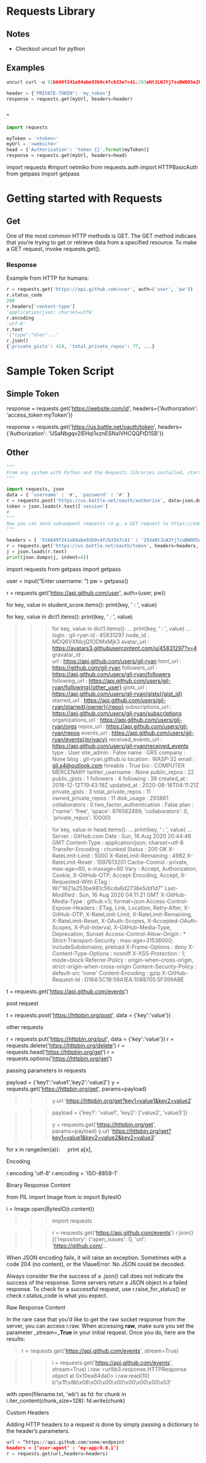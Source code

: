 # Requests Library

## Notes

* Checkout uncurl for python

## Examples

```python
uncurl curl -u 91b649f241e84abe93b9c4fcb33e7c41:293eNtJLWJYj7zuBWOO5e2b24oUqbpCo -d grant_type=client_credentials https://us.battle.net/oauth/token

header = {'PRIVATE-TOKEN': 'my_token'}
response = requests.get(myUrl, headers=header)
```

### -

```python
import requests

myToken = '<token>'
myUrl = '<website>'
head = {'Authorization': 'token {}'.format(myToken)}
response = requests.get(myUrl, headers=head)
```
import requests
#import netmiko
from requests.auth import HTTPBasicAuth
from getpass import getpass

# Getting started with Requests

## Get

One of the most common HTTP methods is GET. The GET method indicaes that you’re trying to get or retrieve data from a specified resource. To make a GET request, invoke requests.get().

### Response 

Example from HTTP for humans:

```python
r = requests.get('https://api.github.com/user', auth=('user', 'pw'))
r.status_code
200
r.headers['content-type']
'application/json; charset=utf8'
r.encoding
'utf-8'
r.text
'{"type":"User"...'
r.json()
{'private_gists': 419, 'total_private_repos': 77, ...}
```


# Sample Token Script

## Simple Token

response = requests.get('https://website.com/id', 
    headers={'Authorization': 'access_token myToken'})

response = requests.get('https://us.battle.net/oauth/token', 
    headers={'Authorization': 'USaNbgqv2lEHqi1xznESNsIVHCQQFtD1SB'})

## Other

```python
"""
From any system with Python and the Requests libraries installed, start the Python interpreter or create a script and run:
"""

import requests, json
data = { 'username' : '#', 'password' : '#' }
r = requests.post('https://us.battle.net/oauth/authorize', data=json.dumps(data), verify = False)
token = json.loads(r.text)['session']
# 
"""
Now you can send subsequent requests (e.g. a GET request to https://address.of.opengear/api/v1/serialPorts/ for Console Servers, or https://address.of.opengear/api/v1/nodes/ for Lighthouse) setting your token in the headers:
"""

headers = { '91b649f241e84abe93b9c4fcb33e7c41' : '293eNtJLWJYj7zuBWOO5e2b24oUqbpCo' + token }
r = requests.get('https://us.battle.net/oauth/token', headers=headers, verify=False)
j = json.loads(r.text)
print(json.dumps(j, indent=4))
```
import requests
from getpass import getpass

user = input(“Enter username: “) 
pw = getpass()

r = requests.get('https://api.github.com/user', auth=(user, pw))


for key, value in student_score.items():
print(key, ' : ', value)

for key, value in dict1.items():
	print(key, ' : ', value)


>>> for key, value in dict1.items():
...     print(key, ' : ', value)
... 
login  :  gil-ryan
id  :  45831297
node_id  :  MDQ6VXNlcjQ1ODMxMjk3
avatar_url  :  https://avatars3.githubusercontent.com/u/45831297?v=4
gravatar_id  :  
url  :  https://api.github.com/users/gil-ryan
html_url  :  https://github.com/gil-ryan
followers_url  :  https://api.github.com/users/gil-ryan/followers
following_url  :  https://api.github.com/users/gil-ryan/following{/other_user}
gists_url  :  https://api.github.com/users/gil-ryan/gists{/gist_id}
starred_url  :  https://api.github.com/users/gil-ryan/starred{/owner}{/repo}
subscriptions_url  :  https://api.github.com/users/gil-ryan/subscriptions
organizations_url  :  https://api.github.com/users/gil-ryan/orgs
repos_url  :  https://api.github.com/users/gil-ryan/repos
events_url  :  https://api.github.com/users/gil-ryan/events{/privacy}
received_events_url  :  https://api.github.com/users/gil-ryan/received_events
type  :  User
site_admin  :  False
name  :  GRS
company  :  None
blog  :  gil-ryan.github.io
location  :  WASP-32
email  :  gil.s4@outlook.com
hireable  :  True
bio  :  COMPUTER MERCENARY
twitter_username  :  None
public_repos  :  22
public_gists  :  1
followers  :  4
following  :  39
created_at  :  2018-12-12T19:43:19Z
updated_at  :  2020-08-16T04:11:21Z
private_gists  :  3
total_private_repos  :  11
owned_private_repos  :  11
disk_usage  :  293861
collaborators  :  0
two_factor_authentication  :  False
plan  :  {'name': 'free', 'space': 976562499, 'collaborators': 0, 'private_repos': 10000}

>>> for key, value in head.items():
...     print(key, ' : ', value)
... 
Server  :  GitHub.com
Date  :  Sun, 16 Aug 2020 20:44:46 GMT
Content-Type  :  application/json; charset=utf-8
Transfer-Encoding  :  chunked
Status  :  200 OK
X-RateLimit-Limit  :  5000
X-RateLimit-Remaining  :  4982
X-RateLimit-Reset  :  1597613201
Cache-Control  :  private, max-age=60, s-maxage=60
Vary  :  Accept, Authorization, Cookie, X-GitHub-OTP, Accept-Encoding, Accept, X-Requested-With
ETag  :  W/"1621a253be981c56cda6d2738e5dd1d7"
Last-Modified  :  Sun, 16 Aug 2020 04:11:21 GMT
X-GitHub-Media-Type  :  github.v3; format=json
Access-Control-Expose-Headers  :  ETag, Link, Location, Retry-After, X-GitHub-OTP, X-RateLimit-Limit, X-RateLimit-Remaining, X-RateLimit-Reset, X-OAuth-Scopes, X-Accepted-OAuth-Scopes, X-Poll-Interval, X-GitHub-Media-Type, Deprecation, Sunset
Access-Control-Allow-Origin  :  *
Strict-Transport-Security  :  max-age=31536000; includeSubdomains; preload
X-Frame-Options  :  deny
X-Content-Type-Options  :  nosniff
X-XSS-Protection  :  1; mode=block
Referrer-Policy  :  origin-when-cross-origin, strict-origin-when-cross-origin
Content-Security-Policy  :  default-src 'none'
Content-Encoding  :  gzip
X-GitHub-Request-Id  :  D164:5C1B:59A1EA:1088705:5F399ABE

t = requests.get('https://api.github.com/events')

post request

t = requests.post('https://httpbin.org/post', data = {'key':'value'})

other requests

r = requests.put('https://httpbin.org/put', data = {'key':'value'})
r = requests.delete('https://httpbin.org/delete')
r = requests.head('https://httpbin.org/get')
r = requests.options('https://httpbin.org/get')


passing parameters in requests

payload = {'key1':'value1','key2':'value2'}
y = requests.get('https://httpbin.org/get', params=payload)

>>> y.url
'https://httpbin.org/get?key1=value1&key2=value2'

>>> payload = {'key1': 'value1', 'key2': ['value2', 'value3']}
>>> 
>>> y = requests.get('https://httpbin.org/get', params=payload)
>>> y.url
'https://httpbin.org/get?key1=value1&key2=value2&key2=value3'
>>> 


for x in range(len(a)): 
    print a[x], 


Encoding

r.encoding
'utf-8'
r.encoding = 'ISO-8859-1'


Binary Response Content

from PIL import Image
from io import BytesIO

i = Image.open(BytesIO(r.content))

>>> import requests

>>> r = requests.get('https://api.github.com/events')
>>> r.json()
[{'repository': {'open_issues': 0, 'url': 'https://github.com/...

When JSON encoding fails, it will raise an exception. Sometimes with a code 204 (no content), or the VlaueError: No JSON could be decoded.

Always consider the the success of a .json() call does not indicate the success of the response. Some servers return a JSON object in a failed response. To check for a successful request, use r.raise_for_status() or check r.status_code is what you expect.

Raw Response Content

In the rare case that you’d like to get the raw socket response from the server, you can access r.raw. When accessing __raw__, make sure you set the parameter _stream=___True__ in your initial request. Once you do, here are the results:


> r = requests.get('https://api.github.com/events', stream=True)


>>> i = requests.get('https://api.github.com/events', stream=True)
>>> i.raw
<urllib3.response.HTTPResponse object at 0x10ea84da0>
>>> i.raw.read(10)
b'\x1f\x8b\x08\x00\x00\x00\x00\x00\x00\x03'

with open(filename.txt, 'wb') as fd:
    for chunk in i.iter_content(chunk_size=128):
        fd.write(chunk)

Custom Headers

Adding HTTP headers to a request is done by simply passing a dictionary to the header’s parameters.

```python
url = “https://api.github.com/some/endpoint'
headers = {‘user-agent’ : ‘my-app/0.0.1’}
r = requests.get(url,headers=headers)
```
